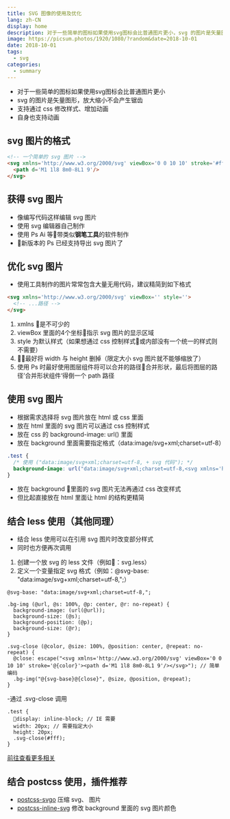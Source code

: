 ```yaml
---
title: SVG 图像的使用及优化
lang: zh-CN
display: home
description: 对于一些简单的图标如果使用svg图标会比普通图片更小，svg 的图片是矢量图形，放大缩小不会产生锯齿,支持通过 css 修改样式、增加动画
image: https://picsum.photos/1920/1080/?random&date=2018-10-01
date: 2018-10-01
tags:
  - svg
categories:
  - summary
--- 
```


- 对于一些简单的图标如果使用svg图标会比普通图片更小
- svg 的图片是矢量图形，放大缩小不会产生锯齿
- 支持通过 css 修改样式、增加动画
- 自身也支持动画

<!-- more -->

## svg 图片的格式
``` html
<!-- 一个简单的 svg 图片 -->
<svg xmlns='http://www.w3.org/2000/svg' viewBox='0 0 10 10' stroke='#fff'>
  <path d='M1 1l8 8m0-8L1 9'/>
</svg>
```

## 获得 svg 图片
- 像编写代码这样编辑 svg 图片
- 使用 svg 编辑器自己制作
- 使用 Ps Ai 等带类似**钢笔工具**的软件制作
- 新版本的 Ps 已经支持导出 svg 图片了

## 优化 svg 图片
- 使用工具制作的图片常常包含大量无用代码，建议精简到如下格式
``` html
<svg xmlns='http://www.w3.org/2000/svg' viewBox='' style=''>
  <!-- ...路径 -->
</svg>
```
1. xmlns 是不可少的
2. viewBox 里面的4个坐标指示 svg 图片的显示区域
3. style 为默认样式（如果想通过 css 控制样式或内部没有一个统一的样式则不需要）
4. 最好将 width 与 height 删掉（限定大小 svg 图片就不能够缩放了）
5. 使用 Ps 时最好使用图层组件将可以合并的路径合并形状，最后将图层的路径’合并形状组件‘得倒一个 path 路径

## 使用 svg 图片
- 根据需求选择将 svg 图片放在 html 或 css 里面
- 放在 html 里面的 svg 图片可以通过 css 控制样式
- 放在 css 的 background-image: url() 里面
- 放在 background 里面需要指定格式（data:image/svg+xml;charset=utf-8）
``` css
.test {
  /* 使用 ("data:image/svg+xml;charset=utf-8, + svg 代码"); */
  background-image: url("data:image/svg+xml;charset=utf-8,<svg xmlns='http://www.w3.org/2000/svg' viewBox='0 0 10 10' stroke='#fff'><path d='M1 1l8 8m0-8L1 9'/></svg>");
}
```
- 放在 background 里面的 svg 图片无法再通过 css 改变样式
- 但比起直接放在 html 里面让 html 的结构更精简

## 结合 less 使用（其他同理）
- 结合 less 使用可以在引用 svg 图片时改变部分样式
- 同时也方便再次调用

1. 创建一个放 svg 的 less 文件（例如：svg.less）
2. 定义一个变量指定 svg 格式（例如：@svg-base: "data:image/svg+xml;charset=utf-8,";）

``` less
@svg-base: "data:image/svg+xml;charset=utf-8,";

.bg-img (@url, @s: 100%, @p: center, @r: no-repeat) {
  background-image: (url(@url));
  background-size: (@s);
  background-position: (@p);
  background-size: (@r);
}

.svg-close (@color, @size: 100%, @position: center, @repeat: no-repeat) {
  @close: escape("<svg xmlns='http://www.w3.org/2000/svg' viewBox='0 0 10 10' stroke='@{color}'><path d='M1 1l8 8m0-8L1 9'/></svg>"); // 简单编码
  .bg-img("@{svg-base}@{close}", @size, @position, @repeat);
}
```

-通过 .svg-close 调用
``` less
.test {
  display: inline-block; // IE 需要
  width: 20px; // 需要指定大小
  height: 20px;
  .svg-close(#fff);
}
```
[前往查看更多相关](https://github.com/tolking/m-less/blob/master/less/svg.less)

## 结合 postcss 使用，插件推荐
- [postcss-svgo](https://www.npmjs.com/package/postcss-svgo) 压缩 svg、 图片
- [postcss-inline-svg](https://www.npmjs.com/package/postcss-inline-svg) 修改 background 里面的 svg 图片颜色